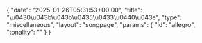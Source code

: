{
    "date": "2025-01-26T05:31:53+00:00",
    "title": "\u0430\u043b\u043b\u0435\u0433\u0440\u043e",
    "type": "miscellaneous",
    "layout": "songpage",
    "params": {
        "id": "allegro",
        "tonality": ""
    }
}